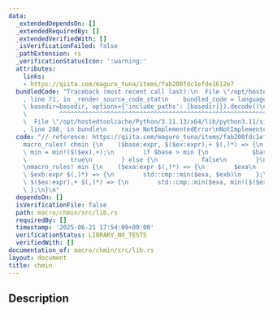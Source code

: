 ```yaml
---
data:
  _extendedDependsOn: []
  _extendedRequiredBy: []
  _extendedVerifiedWith: []
  _isVerificationFailed: false
  _pathExtension: rs
  _verificationStatusIcon: ':warning:'
  attributes:
    links:
    - https://qiita.com/maguro_tuna/items/fab200fdc1efde1612e7
  bundledCode: "Traceback (most recent call last):\n  File \"/opt/hostedtoolcache/Python/3.11.13/x64/lib/python3.11/site-packages/onlinejudge_verify/documentation/build.py\"\
    , line 71, in _render_source_code_stat\n    bundled_code = language.bundle(stat.path,\
    \ basedir=basedir, options={'include_paths': [basedir]}).decode()\n          \
    \         ^^^^^^^^^^^^^^^^^^^^^^^^^^^^^^^^^^^^^^^^^^^^^^^^^^^^^^^^^^^^^^^^^^^^^^^^^^^^^^^^^\n\
    \  File \"/opt/hostedtoolcache/Python/3.11.13/x64/lib/python3.11/site-packages/onlinejudge_verify/languages/rust.py\"\
    , line 288, in bundle\n    raise NotImplementedError\nNotImplementedError\n"
  code: "// reference: https://qiita.com/maguro_tuna/items/fab200fdc1efde1612e7\n\n\
    macro_rules! chmin {\n    ($base:expr, $($ex:expr),+ $(,)*) => {\n        let\
    \ min = min!($($ex),+);\n        if $base > min {\n            $base = min;\n\
    \            true\n        } else {\n            false\n        }\n    };\n}\n\
    \nmacro_rules! min {\n    ($exa:expr $(,)*) => {\n        $exa\n    };\n    ($exa:expr,\
    \ $exb:expr $(,)*) => {\n        std::cmp::min($exa, $exb)\n    };\n    ($exa:expr,\
    \ $($ex:expr),+ $(,)*) => {\n        std::cmp::min($exa, min!($($ex),+))\n   \
    \ };\n}\n"
  dependsOn: []
  isVerificationFile: false
  path: macro/chmin/src/lib.rs
  requiredBy: []
  timestamp: '2025-06-21 17:54:09+09:00'
  verificationStatus: LIBRARY_NO_TESTS
  verifiedWith: []
documentation_of: macro/chmin/src/lib.rs
layout: document
title: chmin
---
```


## Description
